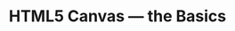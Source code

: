 ---
title: HTML5 Canvas — the Basics
authors:
- mihai-sucan
intro: 'HTML5 canvas is a powerful, flexible way to create two dimensional graphics on web pages using scripting, and a number of previous dev.opera.com articles have demonstrated usage of it already. This article goes back to basics, giving beginners a starting point to work from and explaining the basics. Get drawing!'
layout: article
---